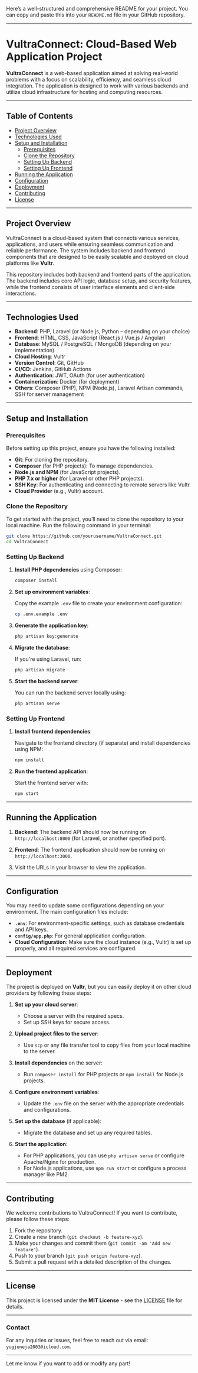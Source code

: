 Here’s a well-structured and comprehensive README for your project. You can copy and paste this into your `README.md` file in your GitHub repository.

---

# **VultraConnect: Cloud-Based Web Application Project**

**VultraConnect** is a web-based application aimed at solving real-world problems with a focus on scalability, efficiency, and seamless cloud integration. The application is designed to work with various backends and utilize cloud infrastructure for hosting and computing resources.

---

## **Table of Contents**

- [Project Overview](#project-overview)
- [Technologies Used](#technologies-used)
- [Setup and Installation](#setup-and-installation)
  - [Prerequisites](#prerequisites)
  - [Clone the Repository](#clone-the-repository)
  - [Setting Up Backend](#setting-up-backend)
  - [Setting Up Frontend](#setting-up-frontend)
- [Running the Application](#running-the-application)
- [Configuration](#configuration)
- [Deployment](#deployment)
- [Contributing](#contributing)
- [License](#license)

---

## **Project Overview**

VultraConnect is a cloud-based system that connects various services, applications, and users while ensuring seamless communication and reliable performance. The system includes backend and frontend components that are designed to be easily scalable and deployed on cloud platforms like **Vultr**.

This repository includes both backend and frontend parts of the application. The backend includes core API logic, database setup, and security features, while the frontend consists of user interface elements and client-side interactions.

---

## **Technologies Used**

- **Backend**: PHP, Laravel (or Node.js, Python – depending on your choice)
- **Frontend**: HTML, CSS, JavaScript (React.js / Vue.js / Angular)
- **Database**: MySQL / PostgreSQL / MongoDB (depending on your implementation)
- **Cloud Hosting**: Vultr
- **Version Control**: Git, GitHub
- **CI/CD**: Jenkins, GitHub Actions
- **Authentication**: JWT, OAuth (for user authentication)
- **Containerization**: Docker (for deployment)
- **Others**: Composer (PHP), NPM (Node.js), Laravel Artisan commands, SSH for server management

---

## **Setup and Installation**

### **Prerequisites**

Before setting up this project, ensure you have the following installed:

- **Git**: For cloning the repository.
- **Composer** (for PHP projects): To manage dependencies.
- **Node.js and NPM** (for JavaScript projects).
- **PHP 7.x or higher** (for Laravel or other PHP projects).
- **SSH Key**: For authenticating and connecting to remote servers like Vultr.
- **Cloud Provider** (e.g., Vultr) account.

### **Clone the Repository**

To get started with the project, you’ll need to clone the repository to your local machine. Run the following command in your terminal:

```bash
git clone https://github.com/yourusername/VultraConnect.git
cd VultraConnect
```

### **Setting Up Backend**

1. **Install PHP dependencies** using Composer:

   ```bash
   composer install
   ```

2. **Set up environment variables**:

   Copy the example `.env` file to create your environment configuration:

   ```bash
   cp .env.example .env
   ```

3. **Generate the application key**:

   ```bash
   php artisan key:generate
   ```

4. **Migrate the database**:

   If you're using Laravel, run:

   ```bash
   php artisan migrate
   ```

5. **Start the backend server**:

   You can run the backend server locally using:

   ```bash
   php artisan serve
   ```

### **Setting Up Frontend**

1. **Install frontend dependencies**:

   Navigate to the frontend directory (if separate) and install dependencies using NPM:

   ```bash
   npm install
   ```

2. **Run the frontend application**:

   Start the frontend server with:

   ```bash
   npm start
   ```

---

## **Running the Application**

1. **Backend**: The backend API should now be running on `http://localhost:8000` (for Laravel, or another specified port).

2. **Frontend**: The frontend application should now be running on `http://localhost:3000`.

3. Visit the URLs in your browser to view the application.

---

## **Configuration**

You may need to update some configurations depending on your environment. The main configuration files include:

- **`.env`**: For environment-specific settings, such as database credentials and API keys.
- **`config/app.php`**: For general application configuration.
- **Cloud Configuration**: Make sure the cloud instance (e.g., Vultr) is set up properly, and all required services are configured.

---

## **Deployment**

The project is deployed on **Vultr**, but you can easily deploy it on other cloud providers by following these steps:

1. **Set up your cloud server**:
   - Choose a server with the required specs.
   - Set up SSH keys for secure access.
   
2. **Upload project files to the server**:
   - Use `scp` or any file transfer tool to copy files from your local machine to the server.

3. **Install dependencies** on the server:
   - Run `composer install` for PHP projects or `npm install` for Node.js projects.

4. **Configure environment variables**:
   - Update the `.env` file on the server with the appropriate credentials and configurations.

5. **Set up the database** (if applicable):
   - Migrate the database and set up any required tables.

6. **Start the application**:
   - For PHP applications, you can use `php artisan serve` or configure Apache/Nginx for production.
   - For Node.js applications, use `npm run start` or configure a process manager like PM2.

---

## **Contributing**

We welcome contributions to VultraConnect! If you want to contribute, please follow these steps:

1. Fork the repository.
2. Create a new branch (`git checkout -b feature-xyz`).
3. Make your changes and commit them (`git commit -am 'Add new feature'`).
4. Push to your branch (`git push origin feature-xyz`).
5. Submit a pull request with a detailed description of the changes.

---

## **License**

This project is licensed under the **MIT License** - see the [LICENSE](LICENSE) file for details.

---

### **Contact**

For any inquiries or issues, feel free to reach out via email: `yugjuneja2003@icloud.com`.

---

Let me know if you want to add or modify any part!
